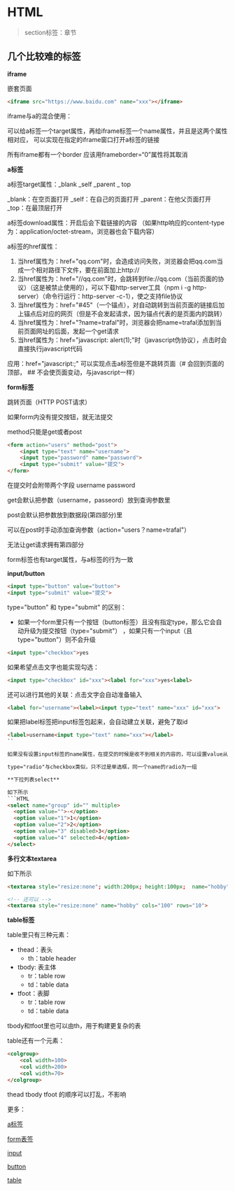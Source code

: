 # HTML

> section标签：章节

## 几个比较难的标签

**iframe**

嵌套页面
```HTML
<iframe src="https://www.baidu.com" name="xxx"></iframe>
```

iframe与a的混合使用：

可以给a标签一个target属性，再给iframe标签一个name属性，并且是这两个属性相对应，
可以实现在指定的iframe窗口打开a标签的链接

所有iframe都有一个border 应该用frameborder=“0”属性将其取消

**a标签**

a标签target属性：_blank _self _parent _ top

_blank：在空页面打开
_self：在自己的页面打开
_parent：在他父页面打开
_top：在最顶层打开

a标签download属性：开启后会下载链接的内容
（如果http响应的content-type为：application/octet-stream，浏览器也会下载内容）

a标签的href属性：

1. 当href属性为：href="qq.com"时，会造成访问失败，浏览器会把qq.com当成一个相对路径下文件，要在前面加上http://
2. 当href属性为：href="//qq.com"时，会跳转到file://qq.com（当前页面的协议）（这是被禁止使用的），可以下载http-server工具（npm i -g http-server）（命令行运行：http-server -c-1），使之支持file协议
3. 当href属性为：href="#45"（一个锚点），对自动跳转到当前页面的链接后加上锚点后对应的网页（但是不会发起请求，因为锚点代表的是页面内的跳转）
4. 当href属性为：href="?name=trafal"时，浏览器会把name=trafal添加到当前页面网址的后面，发起一个get请求
5. 当href属性为：href="javascript: alert(1);"时（javascript伪协议），点击时会直接执行javascript代码

应用：href="javascript:;" 可以实现点击a标签但是不跳转页面（# 会回到页面的顶部， ## 不会使页面变动，与javascript一样）

**form标签**

跳转页面（HTTP POST请求）

如果form内没有提交按钮，就无法提交

method只能是get或者post
```HTML
<form action="users" method="post">
    <input type="text" name="username">
    <input type="password" name="password">
    <input type="submit" value="提交">
</form>
```
在提交时会附带两个字段 username password

get会默认把参数（username，passeord）放到查询参数里

post会默认把参数放到数据段(第四部分)里

可以在post时手动添加查询参数（action="users？name=trafal"）

无法让get请求拥有第四部分

form标签也有target属性，与a标签的行为一致

**input/button**
```HTML
<input type="button" value="button">
<input type="submit" value="提交">
```
type="button" 和 type="submit" 的区别：

+ 如果一个form里只有一个按钮（button标签）且没有指定type，那么它会自动升级为提交按钮（type="submit"）  ，如果只有一个input（且type="button"）则不会升级

```HTML
<input type="checkbox">yes
```
如果希望点击文字也能实现勾选：
```html
<input type="checkbox" id="xxx"><label for="xxx">yes<label>
```
还可以进行其他的关联：点击文字会自动准备输入
```html
<label for="username"><label><input type="text" name="xxx" id="xxx">
```

如果把label标签把input标签包起来，会自动建立关联，避免了取id
```html
<label>username<input type="text" name="xxx"></label>
``

如果没有设置input标签的name属性，在提交的时候是收不到相关的内容的，可以设置value从而改变提交后的键值对的值

type="radio"与checkbox类似，只不过是单选框，同一个name的radio为一组

**下拉列表select**

如下所示
```HTML
<select name="group" id="" multiple>
  <option value="">-</option>
  <option value="1">1</option>
  <option value="2">2</option>
  <option value="3" disabled>3</option>
  <option value="4" selected>4</option>
</select>
```

**多行文本textarea**

如下所示
```html
<textarea style="resize:none"; width:200px; height:100px;  name="hobby" ></textarea>

<!-- 还可以 -->
<textarea style="resize:none" name="hobby" cols="100" rows="10">
```
**table标签**

table里只有三种元素：

+ thead：表头
    + th：table header
+ tbody: 表主体
    + tr：table row
    + td：table data
+ tfoot：表脚
    + tr：table row
    + td：table data

tbody和tfoot里也可以由th，用于构建更复杂的表

table还有一个元素：
```HTML
<colgroup>
    <col width=100>
    <col width=200>
    <col width=70>    
</colgroup>
```
thead tbody tfoot 的顺序可以打乱，不影响

更多：

[a标签](https://developer.mozilla.org/zh-CN/docs/Web/HTML/Element/a)

[form表签](https://developer.mozilla.org/zh-CN/docs/Web/HTML/Element/form)

[input](https://developer.mozilla.org/zh-CN/docs/Web/HTML/Element/Input)

[button](https://developer.mozilla.org/zh-CN/docs/Web/HTML/Element/button)

[table](https://developer.mozilla.org/zh-CN/docs/Web/HTML/Element/table)